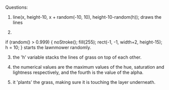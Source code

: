 Questions:

1)  line(x, height-10, x + random(-10, 10), height-10-random(h)); draws the lines

2)
  if (random() > 0.999) {
    noStroke();
    fill(255);
    rect(-1, -1, width+2, height-15);
    h = 10;
  } starts the lawnmower randomly.
  
  3) the 'h' variable stacks the lines of grass on top of each other.
  
  4) the numerical values are the maximum values of the hue, saturation and lightness respectively, and the fourth is the value of the alpha.

5) it 'plants' the grass, making sure it is touching the layer underneath.

